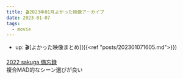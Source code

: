```yaml
---
title: 🎬2023年01月よかった映像アーカイブ
date: 2023-01-07
tags:
  - movie
---
```


- up: 🎬[よかった映像まとめ]({{<ref "posts/202301071605.md">}})  

[2022 sakuga 備忘録](https://youtu.be/09po2qrWPhk)  
複合MAD的なシーン選びが良い  

